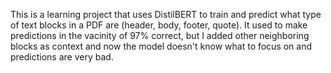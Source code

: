 This is a learning project that uses DistilBERT to train and predict what type of text blocks in a PDF are (header, body, footer, quote). It used to make predictions in the vacinity of 97% correct, but I added other neighboring blocks as context and now the model doesn't know what to focus on and predictions are very bad.
